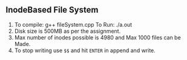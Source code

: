 ## InodeBased File System

1) To compile: g++ fileSystem.cpp
   To Run:   ./a.out
2) Disk size is 500MB as per the assignment.
3) Max number of inodes possible is 4980 and Max 1000 files can be Made. 
4) To stop writing use `$$` and hit `ENTER` in append and write.